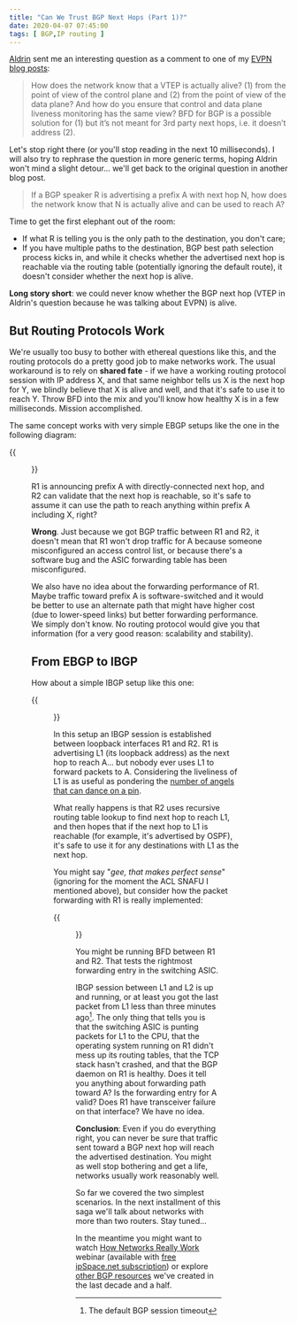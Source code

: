 ```yaml
---
title: "Can We Trust BGP Next Hops (Part 1)?"
date: 2020-04-07 07:45:00
tags: [ BGP,IP routing ]
---
```

[Aldrin](https://www.linkedin.com/in/aldrin-isaac-387864/) sent me an interesting question as a comment to one of my [EVPN blog posts](https://blog.ipspace.net/2020/02/the-evpnbgp-saga-continues.html):

> How does the network know that a VTEP is actually alive? (1) from the point of view of the control plane and (2) from the point of view of the data plane? And how do you ensure that control and data plane liveness monitoring has the same view? BFD for BGP is a possible solution for (1) but it’s not meant for 3rd party next hops, i.e. it doesn’t address (2).

Let's stop right there (or you'll stop reading in the next 10 milliseconds). I will also try to rephrase the question in more generic terms, hoping Aldrin won't mind a slight detour... we'll get back to the original question in another blog post.
<!--more-->
> If a BGP speaker R is advertising a prefix A with next hop N, how does the network know that N is actually alive and can be used to reach A?

Time to get the first elephant out of the room:

* If what R is telling you is the only path to the destination, you don't care;
* If you have multiple paths to the destination, BGP best path selection process kicks in, and while it checks whether the advertised next hop is reachable via the routing table (potentially ignoring the default route), it doesn't consider whether the next hop is alive.

**Long story short**: we could never know whether the BGP next hop (VTEP in Aldrin's question because he was talking about EVPN) is alive.

## But Routing Protocols Work

We're usually too busy to bother with ethereal questions like this, and the routing protocols do a pretty good job to make networks work. The usual workaround is to rely on **shared fate** - if we have a working routing protocol session with IP address X, and that same neighbor tells us X is the next hop for Y, we blindly believe that X is alive and well, and that it's safe to use it to reach Y. Throw BFD into the mix and you'll know how healthy X is in a few milliseconds. Mission accomplished.

The same concept works with very simple EBGP setups like the one in the following diagram:

{{<figure src="/2020/04/EBGP-simple-NH.jpg" caption="Next hop on an EBGP session" >}}

R1 is announcing prefix A with directly-connected next hop, and R2 can validate that the next hop is reachable, so it's safe to assume it can use the path to reach anything within prefix A including X, right?

**Wrong**. Just because we got BGP traffic between R1 and R2, it doesn't mean that R1 won't drop traffic for A because someone misconfigured an access control list, or because there's a software bug and the ASIC forwarding table has been misconfigured.

We also have no idea about the forwarding performance of R1. Maybe traffic toward prefix A is software-switched and it would be better to use an alternate path that might have higher cost (due to lower-speed links) but better forwarding performance. We simply don't know. No routing protocol would give you that information (for a very good reason: scalability and stability).

## From EBGP to IBGP

How about a simple IBGP setup like this one:

{{<figure src="/2020/04/IBGP-simple-NH.jpg" caption="Next hop on an IBGP session" >}}

In this setup an IBGP session is established between loopback interfaces R1 and R2. R1 is advertising L1 (its loopback address) as the next hop to reach A... but nobody ever uses L1 to forward packets to A. Considering the liveliness of L1 is as useful as pondering the [number of angels that can dance on a pin](https://en.wikipedia.org/wiki/How_many_angels_can_dance_on_the_head_of_a_pin%3F).

What really happens is that R2 uses recursive routing table lookup to find next hop to reach L1, and then hopes that if the next hop to L1 is reachable (for example, it's advertised by OSPF), it's safe to use it for any destinations with L1 as the next hop.

You might say "_gee, that makes perfect sense_" (ignoring for the moment the ACL SNAFU I mentioned above), but consider how the packet forwarding with R1 is really implemented:

{{<figure src="/2020/04/Control-Data-Plane.jpg" caption="Control and data plane in a router running BGP" >}}

You might be running BFD between R1 and R2. That tests the rightmost forwarding entry in the switching ASIC.

IBGP session between L1 and L2 is up and running, or at least you got the last packet from L1 less than three minutes ago[^1]. The only thing that tells you is that the switching ASIC is punting packets for L1 to the CPU, that the operating system running on R1 didn't mess up its routing tables, that the TCP stack hasn't crashed, and that the BGP daemon on R1 is healthy. Does it tell you anything about forwarding path toward A? Is the forwarding entry for A valid? Does R1 have transceiver failure on that interface? We have no idea.

[^1]: The default BGP session timeout

**Conclusion**: Even if you do everything right, you can never be sure that traffic sent toward a BGP next hop will reach the advertised destination. You might as well stop bothering and get a life, networks usually work reasonably well.

So far we covered the two simplest scenarios. In the next installment of this saga we'll talk about networks with more than two routers. Stay tuned...

In the meantime you might want to watch [How Networks Really Work](https://www.ipspace.net/How_Networks_Really_Work) webinar (available with [free ipSpace.net subscription](https://www.ipspace.net/Subscription/Free)) or explore [other BGP resources](https://www.ipspace.net/kb/tag/BGP) we've created in the last decade and a half.
